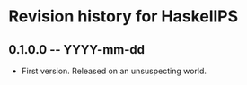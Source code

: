 # Revision history for HaskellPS

## 0.1.0.0  -- YYYY-mm-dd

* First version. Released on an unsuspecting world.
